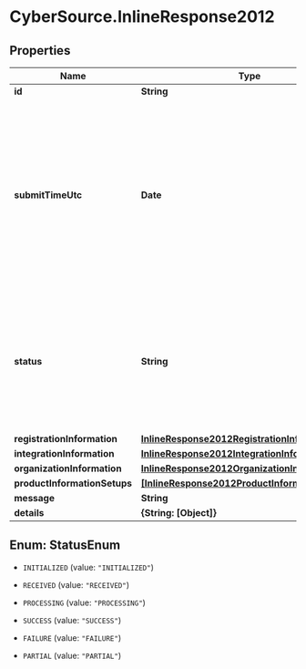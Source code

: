 # CyberSource.InlineResponse2012

## Properties
Name | Type | Description | Notes
------------ | ------------- | ------------- | -------------
**id** | **String** |  | [optional] 
**submitTimeUtc** | **Date** | Time of request in UTC. `Format: YYYY-MM-DDThh:mm:ssZ`  Example 2016-08-11T22:47:57Z equals August 11, 2016, at 22:47:57 (10:47:57 p.m.). The T separates the date and the time. The Z indicates UTC.  | [optional] 
**status** | **String** | The status of Registration request Possible Values:   - 'INITIALIZED'   - 'RECEIVED'   - 'PROCESSING'   - 'SUCCESS'   - 'FAILURE'   - 'PARTIAL'  | [optional] 
**registrationInformation** | [**InlineResponse2012RegistrationInformation**](InlineResponse2012RegistrationInformation.md) |  | [optional] 
**integrationInformation** | [**InlineResponse2012IntegrationInformation**](InlineResponse2012IntegrationInformation.md) |  | [optional] 
**organizationInformation** | [**InlineResponse2012OrganizationInformation**](InlineResponse2012OrganizationInformation.md) |  | [optional] 
**productInformationSetups** | [**[InlineResponse2012ProductInformationSetups]**](InlineResponse2012ProductInformationSetups.md) |  | [optional] 
**message** | **String** |  | [optional] 
**details** | **{String: [Object]}** |  | [optional] 


<a name="StatusEnum"></a>
## Enum: StatusEnum


* `INITIALIZED` (value: `"INITIALIZED"`)

* `RECEIVED` (value: `"RECEIVED"`)

* `PROCESSING` (value: `"PROCESSING"`)

* `SUCCESS` (value: `"SUCCESS"`)

* `FAILURE` (value: `"FAILURE"`)

* `PARTIAL` (value: `"PARTIAL"`)




